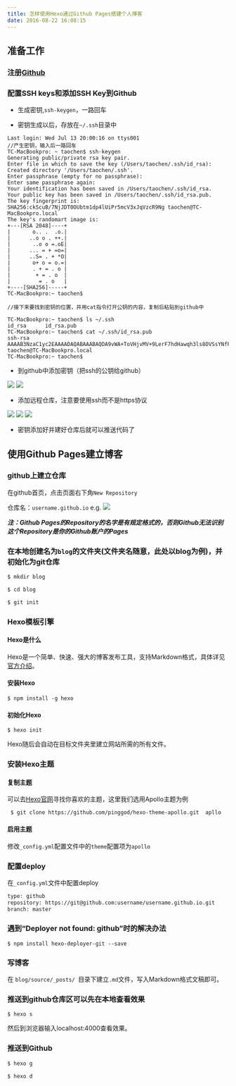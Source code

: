 ```yaml
---
title: 怎样使用Hexo通过Github Pages搭建个人博客
date: 2016-08-22 16:08:15
---
```

## 准备工作

### 注册[Github](http://www.github.com)

### 配置SSH keys和添加SSH Key到Github
- 生成密钥,`ssh-keygen`，一路回车

- 密钥生成以后，存放在`~/.ssh`目录中
<!--more-->
```
Last login: Wed Jul 13 20:00:16 on ttys001
//产生密钥，输入后一路回车
TC-MacBookpro: ~ taochen$ ssh-keygen
Generating public/private rsa key pair.
Enter file in which to save the key (/Users/taochen/.ssh/id_rsa): 
Created directory '/Users/taochen/.ssh'.
Enter passphrase (empty for no passphrase): 
Enter same passphrase again: 
Your identification has been saved in /Users/taochen/.ssh/id_rsa.
Your public key has been saved in /Users/taochen/.ssh/id_rsa.pub.
The key fingerprint is:
SHA256:ckScuB/7NjJDT0OUbtm1dp4lUiPr5mcV3xJqVzcR9Ng taochen@TC-MacBookpro.local
The key's randomart image is:
+---[RSA 2048]----+
|       o.. .  .o.|
|      ..o o . ++.|
|       ..o o =.oE|
|      ... = + =o=|
|      ..S= . + *O|
|       o+ o = o.=|
|       . + = . o |
|        + = . o  |
|         = . o   |
+----[SHA256]-----+
TC-MacBookpro:~ taochen$ 

//接下来要找到密钥的位置，并用cat指令打开公钥的内容，复制后粘贴到github中

TC-MacBookpro:~ taochen$ ls ~/.ssh
id_rsa      id_rsa.pub  
TC-MacBookpro:~ taochen$ cat ~/.ssh/id_rsa.pub 
ssh-rsa AAAAB3NzaC1yc2EAAAADAQABAAABAQDA9vWA+ToVHjvMV+9LerF7hdHawqh3ls8OVSsYNfP2ppLS4/w47cWKOR+9Dv6cgqJLstDt7mgnbcpFcztLYZKBy1ZPBgOA1tYtxDIA2pDMIKsYd9M7UosgavCMgBg0dlO1y+xUhnyShqduDHblCCUjM9HECSWZyBD+rB6HipeNQWZLWNZ39anPvjTp9ZizdDTtPYi7zaB/fcUatqxeHkFUjHm6WYaC/gQrYsqj1LAonQCLhXHNHL8VZg2sXTxl+AOZfX1ZGTs3qXFAoUkDWaMQKC3UNTNrUC9MwNcs/+cLecaDMf+5BBxI71xRP+JLvAy1mTeux2vk0d9FyLU7et9d taochen@TC-MacBookpro.local
TC-MacBookpro:~ taochen$ 
```
- 到github中添加密钥（把ssh的公钥给github）

![](http://ww1.sinaimg.cn/bmiddle/873fcdb7gw1f7js23dlmbj20qu0wejtv.jpg)
![](http://ww1.sinaimg.cn/large/873fcdb7jw1f7jspdbjqxj21ht0vlgv4.jpg)

- 添加远程仓库，注意要使用ssh而不是https协议

![](http://ww3.sinaimg.cn/large/873fcdb7jw1f7jsrf98esj21800o443s.jpg)
![](http://ww4.sinaimg.cn/large/873fcdb7jw1f7jstvfchqj20wm0qu0w9.jpg)
![](http://ww1.sinaimg.cn/large/873fcdb7jw1f7jsv3h567j21kw12rgx5.jpg)

- 密钥添加好并建好仓库后就可以推送代码了

## 使用Github Pages建立博客

### github上建立仓库

在github首页，点击页面右下角`New Repository`

仓库名：`username.github.io`
e.g. 
![](http://ww4.sinaimg.cn/large/873fcdb7jw1f7jt682c22j21ew0xe0y6.jpg)

***注：Github Pages的Repository的名字是有规定格式的，否则Github无法识别这个Repository是你的Github账户的Pages***

### 在本地创建名为`blog`的文件夹(文件夹名随意，此处以blog为例)，并初始化为git仓库

``` bash
$ mkdir blog

$ cd blog

$ git init

```

### Hexo模板引擎

#### Hexo是什么

Hexo是一个简单、快速、强大的博客发布工具，支持Markdown格式，具体详见[官方介绍](https://hexo.io/docs/index.html)。

#### 安装Hexo

`$ npm install -g hexo`

#### 初始化Hexo

`$ hexo init`

Hexo随后会自动在目标文件夹里建立网站所需的所有文件。

### 安装Hexo主题

#### 复制主题

可以去[Hexo官网](https://hexo.io/themes/)寻找你喜欢的主题，这里我们选用Apollo主题为例

` $ git clone https://github.com/pinggod/hexo-theme-apollo.git  apllo`

#### 启用主题

修改`_config.yml`配置文件中的`theme`配置项为`apollo`



### 配置deploy

在`_config.yml`文件中配置deploy

```bash
type: github
repository: https://git@github.com:username/username.github.io.git
branch: master
```

### 遇到“Deployer not found: github”时的解决办法

`$ npm install hexo-deployer-git --save`



### 写博客

在 `blog/source/_posts/ `目录下建立`.md`文件，写入Markdown格式文稿即可。

### 推送到github仓库区可以先在本地查看效果

`$ hexo s`

然后到浏览器输入localhost:4000查看效果。



### 推送到Github

```bash
$ hexo g

$ hexo d

```



